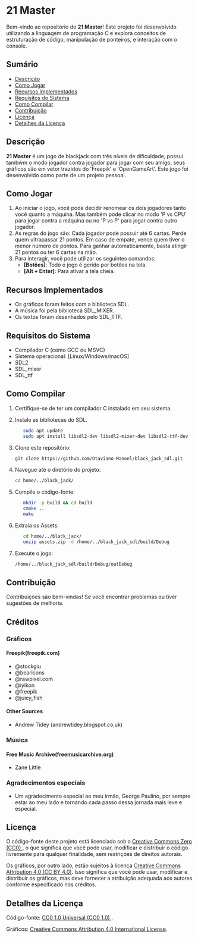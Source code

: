 # 21 Master

Bem-vindo ao repositório do **21 Master**! Este projeto foi desenvolvido utilizando a linguagem de programação C e explora conceitos de estruturação de código, manipulação de ponteiros, e interação com o console.

## Sumário

- [Descrição](#descrição)
- [Como Jogar](#como-jogar)
- [Recursos Implementados](#recursos-implementados)
- [Requisitos do Sistema](#requisitos-do-sistema)
- [Como Compilar](#como-compilar)
- [Contribuição](#contribuição)
- [Licença](#licença)
- [Detalhes da Licença](#detalhes-da-licença)

## Descrição

**21 Master** é um jogo de blackjack com três níveis de dificuldade, possui tambẃm o modo jogador contra jogador para jogar com seu amigo, seus gráficos são em vetor trazidos do 'Freepik' e 'OpenGameArt'. Este jogo foi desenvolvido como parte de um projeto pessoal.

## Como Jogar

1. Ao iniciar o jogo, você pode decidir renomear os dois jogadores tanto você quanto a máquina. Mas também pode clicar no modo 'P vs CPU' para jogar contra a máquina ou no 'P vs P' para jogar contra outro jogador.
2. As regras do jogo são: Cada jogador pode possuir até 6 cartas. Perde quem ultrapassar 21 pontos. Em caso de empate, vence quem tiver o menor número de pontos. Para ganhar automaticamente, basta atingir 21 pontos ou ter 6 cartas na mão.
3. Para interagir, você pode utilizar os seguintes comandos:
   - **[Botões]**: Todo o jogo é gerido por botões na tela.
   - **[Alt + Enter]**: Para ativar a tela cheia.

## Recursos Implementados

- Os gráficos foram feitos com a biblioteca SDL.
- A música foi pela biblioteca SDL\_MIXER.
- Os textos foram desenhados pelo SDL\_TTF.

## Requisitos do Sistema

- Compilador C (como GCC ou MSVC)
- Sistema operacional: [Linux/Windows/macOS]
- SDL2
- SDL\_mixer
- SDL\_ttf

## Como Compilar

1. Certifique-se de ter um compilador C instalado em seu sistema.

2. Instale as bibliotecas do SDL.
   ```bash (Debian/Ubuntu e derivados)
      sudo apt update
      sudo apt install libsdl2-dev libsdl2-mixer-dev libsdl2-ttf-dev
      ```
3. Clone este repositório:
   ```bash
   git clone https://github.com/Otaviano-Manoel/black_jack_sdl.git
   ```
4. Navegue até o diretório do projeto:
   ```bash
   cd home/../black_jack/
   ```

5. Compile o código-fonte:
   ```bash
      mkdir -p build && cd build
      cmake ..
      make
   ```

6. Extraia os Assets:
   ```bash
      cd home/../black_jack/
      unzip assets.zip -d /home/../black_jack_sdl/build/Debug
   ```

7. Execute o jogo:
   ```bash
   /home/../black_jack_sdl/build/Debug/outDebug
   ```

## Contribuição

Contribuições são bem-vindas! Se você encontrar problemas ou tiver sugestões de melhoria.

## Créditos

### Gráficos
#### Freepik(freepik.com)
- @stockgiu
- @bearicons
- @rawpixel.com
- @iyikon
- @freepik
- @juicy_fish
#### Other Sources
- Andrew Tidey (andrewtidey.blogspot.co.uk)

### Música
#### Free Music Archive(freemusicarchive.org)
- Zane Little

### Agradecimentos especiais
- Um agradecimento especial ao meu irmão, George Paulino, por sempre estar ao meu lado e tornando cada passo dessa jornada mais leve e especial.

## Licença

O código-fonte deste projeto está licenciado sob a [Creative Commons Zero (CC0)
](https://creativecommons.org/publicdomain/zero/1.0/deed.pt-br), o que significa que você pode usar, modificar e distribuir o código livremente para qualquer finalidade, sem restrições de direitos autorais.

Os gráficos, por outro lado, estão sujeitos à licença [Creative Commons Attribution 4.0 (CC BY 4.0)](https://creativecommons.org/licenses/by/4.0/deed.pt-br). Isso significa que você pode usar, modificar e distribuir os gráficos, mas deve fornecer a atribuição adequada aos autores conforme especificado nos créditos.

## Detalhes da Licença

Código-fonte: [CC0 1.0 Universal (CC0 1.0)
](https://creativecommons.org/publicdomain/zero/1.0/deed.pt-br).

Gráficos: [Creative Commons Attribution 4.0 International License](https://creativecommons.org/licenses/by/4.0/deed.pt-br).


